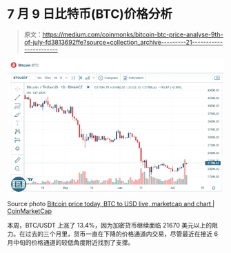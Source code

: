 # 7 月 9 日比特币(BTC)价格分析

> 原文：<https://medium.com/coinmonks/bitcoin-btc-price-analyse-9th-of-july-fd3813692ffe?source=collection_archive---------21----------------------->

![](img/99dd3eed5b1dc2d291ee633895d21f69.png)

Source photo [Bitcoin price today, BTC to USD live, marketcap and chart | CoinMarketCap](https://coinmarketcap.com/currencies/bitcoin/)

本周，BTC/USDT 上涨了 13.4%，因为加密货币继续面临 21670 美元以上的阻力。在过去的三个月里，货币一直在下降的价格通道内交易，尽管最近在接近 6 月中旬的价格通道的较低角度附近找到了支撑。